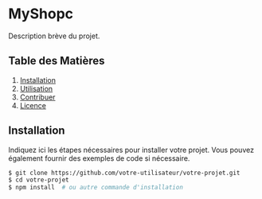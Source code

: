 # MyShopc

Description brève du projet.

## Table des Matières

1. [Installation](#installation)
2. [Utilisation](#utilisation)
3. [Contribuer](#contribuer)
4. [Licence](#licence)

## Installation

Indiquez ici les étapes nécessaires pour installer votre projet. Vous pouvez également fournir des exemples de code si nécessaire.

```bash
$ git clone https://github.com/votre-utilisateur/votre-projet.git
$ cd votre-projet
$ npm install  # ou autre commande d'installation

